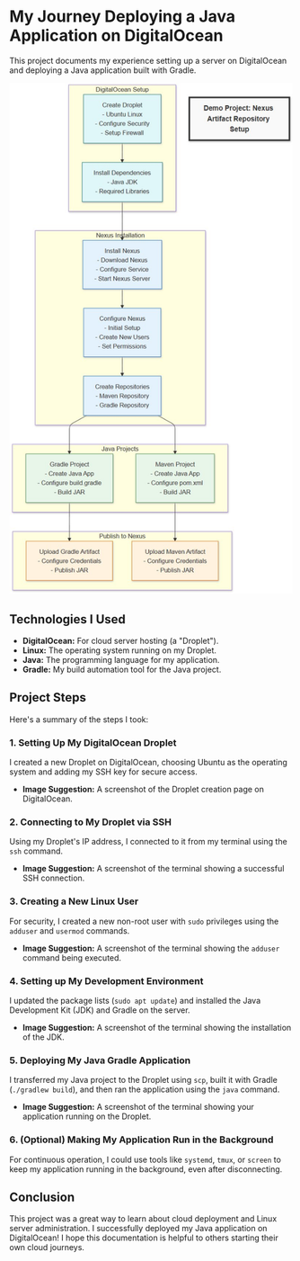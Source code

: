 # My Journey Deploying a Java Application on DigitalOcean

This project documents my experience setting up a server on DigitalOcean and deploying a Java application built with Gradle.

![Nexus Diagram](https://github.com/Princeton45/nexus-droplet-setup/blob/main/images/diagram.jpg)

## Technologies I Used

*   **DigitalOcean:** For cloud server hosting (a "Droplet").
*   **Linux:** The operating system running on my Droplet.
*   **Java:** The programming language for my application.
*   **Gradle:** My build automation tool for the Java project.

## Project Steps

Here's a summary of the steps I took:

### 1. Setting Up My DigitalOcean Droplet

I created a new Droplet on DigitalOcean, choosing Ubuntu as the operating system and adding my SSH key for secure access.
*   **Image Suggestion:** A screenshot of the Droplet creation page on DigitalOcean.

### 2. Connecting to My Droplet via SSH

Using my Droplet's IP address, I connected to it from my terminal using the `ssh` command.
*   **Image Suggestion:** A screenshot of the terminal showing a successful SSH connection.

### 3. Creating a New Linux User

For security, I created a new non-root user with `sudo` privileges using the `adduser` and `usermod` commands.
*   **Image Suggestion:** A screenshot of the terminal showing the `adduser` command being executed.

### 4. Setting up My Development Environment

I updated the package lists (`sudo apt update`) and installed the Java Development Kit (JDK) and Gradle on the server.
*   **Image Suggestion:** A screenshot of the terminal showing the installation of the JDK.

### 5. Deploying My Java Gradle Application

I transferred my Java project to the Droplet using `scp`, built it with Gradle (`./gradlew build`), and then ran the application using the `java` command.
*   **Image Suggestion:** A screenshot of the terminal showing your application running on the Droplet.

### 6. (Optional) Making My Application Run in the Background

For continuous operation, I could use tools like `systemd`, `tmux`, or `screen` to keep my application running in the background, even after disconnecting.

## Conclusion

This project was a great way to learn about cloud deployment and Linux server administration. I successfully deployed my Java application on DigitalOcean! I hope this documentation is helpful to others starting their own cloud journeys.